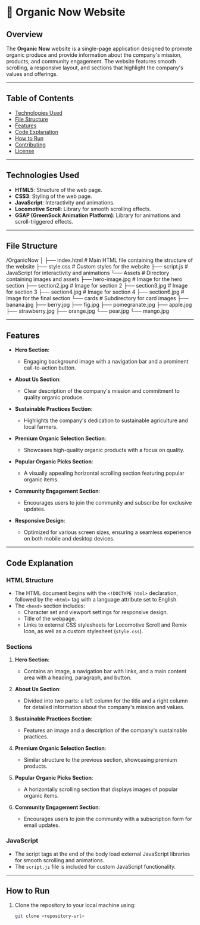 # 🌱 Organic Now Website

## Overview

The **Organic Now** website is a single-page application designed to promote organic produce and provide information about the company's mission, products, and community engagement. The website features smooth scrolling, a responsive layout, and sections that highlight the company's values and offerings.

---

## Table of Contents

- [Technologies Used](#technologies-used)
- [File Structure](#file-structure)
- [Features](#features)
- [Code Explanation](#code-explanation)
- [How to Run](#how-to-run)
- [Contributing](#contributing)
- [License](#license)

---

## Technologies Used

- **HTML5**: Structure of the web page.
- **CSS3**: Styling of the web page.
- **JavaScript**: Interactivity and animations.
- **Locomotive Scroll**: Library for smooth scrolling effects.
- **GSAP (GreenSock Animation Platform)**: Library for animations and scroll-triggered effects.

---

## File Structure

/OrganicNow │ ├── index.html # Main HTML file containing the structure of the website ├── style.css # Custom styles for the website ├── script.js # JavaScript for interactivity and animations └── Assets # Directory containing images and assets ├── hero-image.jpg # Image for the hero section ├── section2.jpg # Image for section 2 ├── section3.jpg # Image for section 3 ├── section4.jpg # Image for section 4 ├── section6.jpg # Image for the final section └── cards # Subdirectory for card images ├── banana.jpg ├── berry.jpg ├── fig.jpg ├── pomegranate.jpg ├── apple.jpg ├── strawberry.jpg ├── orange.jpg └── pear.jpg └── mango.jpg



---

## Features

- **Hero Section**: 
  - Engaging background image with a navigation bar and a prominent call-to-action button.

- **About Us Section**: 
  - Clear description of the company's mission and commitment to quality organic produce.

- **Sustainable Practices Section**: 
  - Highlights the company's dedication to sustainable agriculture and local farmers.

- **Premium Organic Selection Section**: 
  - Showcases high-quality organic products with a focus on quality.

- **Popular Organic Picks Section**: 
  - A visually appealing horizontal scrolling section featuring popular organic items.

- **Community Engagement Section**: 
  - Encourages users to join the community and subscribe for exclusive updates.

- **Responsive Design**: 
  - Optimized for various screen sizes, ensuring a seamless experience on both mobile and desktop devices.

---

## Code Explanation

### HTML Structure

- The HTML document begins with the `<!DOCTYPE html>` declaration, followed by the `<html>` tag with a language attribute set to English.
- The `<head>` section includes:
  - Character set and viewport settings for responsive design.
  - Title of the webpage.
  - Links to external CSS stylesheets for Locomotive Scroll and Remix Icon, as well as a custom stylesheet (`style.css`).

### Sections

1. **Hero Section**:
   - Contains an image, a navigation bar with links, and a main content area with a heading, paragraph, and button.

2. **About Us Section**:
   - Divided into two parts: a left column for the title and a right column for detailed information about the company's mission and values.

3. **Sustainable Practices Section**:
   - Features an image and a description of the company's sustainable practices.

4. **Premium Organic Selection Section**:
   - Similar structure to the previous section, showcasing premium products.

5. **Popular Organic Picks Section**:
   - A horizontally scrolling section that displays images of popular organic items.

6. **Community Engagement Section**:
   - Encourages users to join the community with a subscription form for email updates.

### JavaScript

- The script tags at the end of the body load external JavaScript libraries for smooth scrolling and animations.
- The `script.js` file is included for custom JavaScript functionality.

---

## How to Run

1. Clone the repository to your local machine using:
   ```bash
   git clone <repository-url>